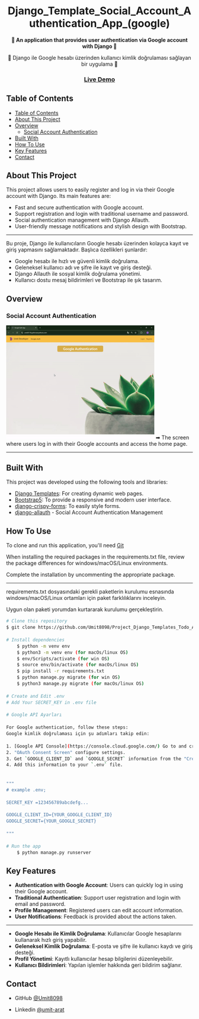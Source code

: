<!-- Please update value in the {}  -->

<h1 align="center">Django_Template_Social_Account_Authentication_App_(google)</h1>

<p align="center"><strong>🔑 An application that provides user authentication via Google account with Django
 🔑</strong></p>

<p align="center">🔑 Django ile Google hesabı üzerinden kullanıcı kimlik doğrulaması sağlayan bir uygulama 🔑</p>


<div align="center">
  <h3>
    <a href="https://umit8110.pythonanywhere.com/">
      Live Demo
    </a> 
  </h3>
</div>

<!-- TABLE OF CONTENTS -->

## Table of Contents

- [Table of Contents](#table-of-contents)
- [About This Project](#about-this-project)
- [Overview](#overview)
  - [Social Account Authentication](#social-account-authentication)
- [Built With](#built-with)
- [How To Use](#how-to-use)
- [Key Features](#key-features)
- [Contact](#contact)


## About This Project

This project allows users to easily register and log in via their Google account with Django. 
Its main features are:

- Fast and secure authentication with Google account.
- Support registration and login with traditional username and password.
- Social authentication management with Django Allauth.
- User-friendly message notifications and stylish design with Bootstrap.

---

Bu proje, Django ile kullanıcıların Google hesabı üzerinden kolayca kayıt ve giriş yapmasını sağlamaktadır. 
Başlıca özellikleri şunlardır:

- Google hesabı ile hızlı ve güvenli kimlik doğrulama.
- Geleneksel kullanıcı adı ve şifre ile kayıt ve giriş desteği.
- Django Allauth ile sosyal kimlik doğrulama yönetimi.
- Kullanıcı dostu mesaj bildirimleri ve Bootstrap ile şık tasarım.

<!-- OVERVIEW -->

## Overview

### Social Account Authentication
<!-- ![screenshot](project_screenshot/Social_Account_Auth_App.gif) -->
<img src="project_screenshot/Social_Account_Auth_App.gif" alt="Social Account Authentication" width="400"/>
➡ The screen where users log in with their Google accounts and access the home page.

---


## Built With

<!-- This section should list any major frameworks that you built your project using. Here are a few examples.-->
This project was developed using the following tools and libraries:

- [Django Templates](https://docs.djangoproject.com/en/5.1/topics/templates/): For creating dynamic web pages.
- [Bootstrap5](https://getbootstrap.com/docs/5.0/getting-started/introduction/): To provide a responsive and modern user interface.
- [django-crispy-forms](https://django-crispy-forms.readthedocs.io/en/latest/): To easily style forms.
- [django-allauth](https://django-allauth.readthedocs.io/en/latest/index.html) - Social Account Authentication Management



## How To Use

<!-- This is an example, please update according to your application -->

To clone and run this application, you'll need [Git](https://github.com/Umit8098/Project_Django_Templates_Todo_App_FB_Authantication-1_CH-11)

When installing the required packages in the requirements.txt file, review the package differences for windows/macOS/Linux environments. 

Complete the installation by uncommenting the appropriate package.

---

requirements.txt dosyasındaki gerekli paketlerin kurulumu esnasında windows/macOS/Linux ortamları için paket farklılıklarını inceleyin. 

Uygun olan paketi yorumdan kurtararak kurulumu gerçekleştirin.

```bash
# Clone this repository
$ git clone https://github.com/Umit8098/Project_Django_Templates_Todo_App_FB_Authantication-1_CH-11.git

# Install dependencies
    $ python -m venv env
    $ python3 -m venv env (for macOs/linux OS)
    $ env/Scripts/activate (for win OS)
    $ source env/bin/activate (for macOs/linux OS)
    $ pip install -r requirements.txt
    $ python manage.py migrate (for win OS)
    $ python3 manage.py migrate (for macOs/linux OS)

# Create and Edit .env
# Add Your SECRET_KEY in .env file

# Google API Ayarları

For Google authentication, follow these steps:
Google kimlik doğrulaması için şu adımları takip edin:

1. [Google API Console](https://console.cloud.google.com/) Go to and create a new project.
2. "OAuth Consent Screen" configure settings.
3. Get `GOOGLE_CLIENT_ID` and `GOOGLE_SECRET` information from the "Credentials" tab.
4. Add this information to your `.env` file.


"""
# example .env;

SECRET_KEY =123456789abcdefg...

GOOGLE_CLIENT_ID={YOUR_GOOGLE_CLIENT_ID}
GOOGLE_SECRET={YOUR_GOOGLE_SECRET}

"""

# Run the app
    $ python manage.py runserver
```

## Key Features

- **Authentication with Google Account**: Users can quickly log in using their Google account.
- **Traditional Authentication**: Support user registration and login with email and password.
- **Profile Management**: Registered users can edit account information.
- **User Notifications**: Feedback is provided about the actions taken.

---

- **Google Hesabı ile Kimlik Doğrulama**: Kullanıcılar Google hesaplarını kullanarak hızlı giriş yapabilir.
- **Geleneksel Kimlik Doğrulama**: E-posta ve şifre ile kullanıcı kaydı ve giriş desteği.
- **Profil Yönetimi**: Kayıtlı kullanıcılar hesap bilgilerini düzenleyebilir.
- **Kullanıcı Bildirimleri**: Yapılan işlemler hakkında geri bildirim sağlanır.


## Contact

<!-- - Website [your-website.com](https://{your-web-site-link}) -->
- GitHub [@Umit8098](https://github.com/Umit8098)

- Linkedin [@umit-arat](https://linkedin.com/in/umit-arat/)
<!-- - Twitter [@your-twitter](https://{twitter.com/your-username}) -->
